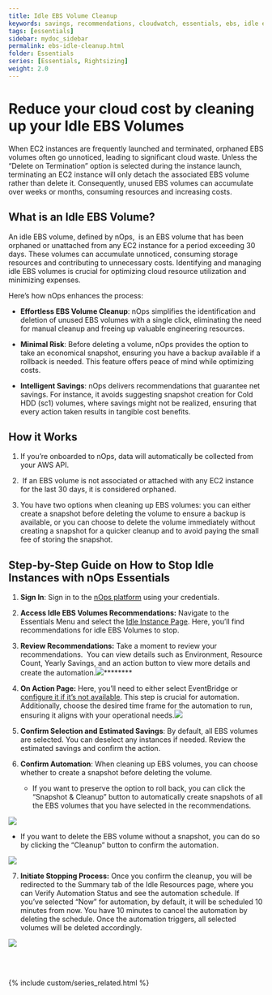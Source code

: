 ```yaml
---
title: Idle EBS Volume Cleanup
keywords: savings, recommendations, cloudwatch, essentials, ebs, idle ebs, waste cleanup, cleanups
tags: [essentials]
sidebar: mydoc_sidebar
permalink: ebs-idle-cleanup.html
folder: Essentials
series: [Essentials, Rightsizing]
weight: 2.0
---
```



# Reduce your cloud cost by cleaning up your Idle EBS Volumes<a id="reduce-your-cost-by-cleaning-your-idle-ebs-volumes"></a>

When EC2 instances are frequently launched and terminated, orphaned EBS volumes often go unnoticed, leading to significant cloud waste. Unless the “Delete on Termination” option is selected during the instance launch, terminating an EC2 instance will only detach the associated EBS volume rather than delete it. Consequently, unused EBS volumes can accumulate over weeks or months, consuming resources and increasing costs.

## What is an Idle EBS Volume? ##

An idle EBS volume, defined by nOps,  is an EBS volume that has been orphaned or unattached from any EC2 instance for a period exceeding 30 days. These volumes can accumulate unnoticed, consuming storage resources and contributing to unnecessary costs. Identifying and managing idle EBS volumes is crucial for optimizing cloud resource utilization and minimizing expenses.

Here’s how nOps enhances the process:

- **Effortless EBS Volume Cleanup**: nOps simplifies the identification and deletion of unused EBS volumes with a single click, eliminating the need for manual cleanup and freeing up valuable engineering resources.

- **Minimal Risk**: Before deleting a volume, nOps provides the option to take an economical snapshot, ensuring you have a backup available if a rollback is needed. This feature offers peace of mind while optimizing costs.

- **Intelligent Savings**: nOps delivers recommendations that guarantee net savings. For instance, it avoids suggesting snapshot creation for Cold HDD (sc1) volumes, where savings might not be realized, ensuring that every action taken results in tangible cost benefits.


## How it Works<a id="how-it-works"></a> ##

1. If you’re onboarded to nOps, data will automatically be collected from your AWS API.

2.  If an EBS volume is not associated or attached with any EC2 instance for the last 30 days, it is considered orphaned.

3. You have two options when cleaning up EBS volumes: you can either create a snapshot before deleting the volume to ensure a backup is available, or you can choose to delete the volume immediately without creating a snapshot for a quicker cleanup and to avoid paying the small fee of storing the snapshot.

## Step-by-Step Guide on How to Stop Idle Instances with nOps Essentials ##

1. **Sign In**: Sign in to the [nOps platform](https://app.nops.io/accounts/signin?next=/landing/) using your credentials.

2. **Access Idle EBS Volumes Recommendations:** Navigate to the Essentials Menu and select the [Idle Instance Page](https://app.nops.io/v3/essentials/idle-resources/). Here, you’ll find recommendations for idle EBS Volumes to stop.

3. **Review Recommendations:** Take a moment to review your recommendations.  You can view details such as Environment, Resource Count, Yearly Savings, and an action button to view more details and create the automation.![](https://lh7-us.googleusercontent.com/-GPabPErBDbjAxu4_HUlmAPXJAoaqpwZBqqPPVF-U_deyOGQ64q2ab5JUY1yePw2zW-eLEaqSNMNWo52f-LKLqqvjaVPNCxBROJkjDUxJiYPSdwhEwJSGNu74EL13FLb5k6-nVR3QAJGtgi4ZEB94VA)********

4. **On Action Page:** Here, you’ll need to either select EventBridge or [configure it if it’s not available](https://help.nops.io/essentials-stack.html). This step is crucial for automation. Additionally, choose the desired time frame for the automation to run, ensuring it aligns with your operational needs.![](https://lh7-us.googleusercontent.com/8iOqSpzcxxMezAyTPnznNBX6K8O4eJIowJOqwOJ5KTBdHxk1eVHePUYw2IzLvjjLnYG_au-IontfaDPu0QaYn32rgRqLh19a9W6X-ii2wuTuuI4YXiMqXqn1XFuFcEIlPdCK16Ky2j6tbQm-cJSQNFE)

5) **Confirm Selection and Estimated Savings**: By default, all EBS volumes are selected. You can deselect any instances if needed. Review the estimated savings and confirm the action.

6. **Confirm Automation**: When cleaning up EBS volumes, you can choose whether to create a snapshot before deleting the volume. 

   - If you want to preserve the option to roll back, you can click the “Snapshot & Cleanup” button to automatically create snapshots of all the EBS volumes that you have selected in the recommendations. 

![](https://lh7-us.googleusercontent.com/ezYZDUNWWSTEkFi2UboopDrhWboFNcwnQksOSP7JIi8A-WRUujE0nJvpCLtJymS2lvla0-8kfaRxtBBPzKwB_HAJzHbapDw8YNl4MEoPyJMdLedXAjGp00bDuBbSSjSH3QndI0xb7KCIQ8iExU-oluM)

- If you want to delete the EBS volume without a snapshot, you can do so by clicking the “Cleanup” button to confirm the automation.

![](https://lh7-us.googleusercontent.com/Y80x0xG46l5yMc8RxQbXSU9ncO8BTzzwH9nTutJ_vOx_AmdDACTj9nQtYIIKG_XMJRGAWDwE9oKv8tALJDoE-5Qpe0T4OWhhIaEXXVmw_-_SVcGHy6zxjK0LM8F3s12Jgh2fsd96-OcliWPkDPPigVg)

7. **Initiate Stopping Process:** Once you confirm the cleanup, you will be redirected to the Summary tab of the Idle Resources page, where you can Verify Automation Status and see the automation schedule. If you’ve selected “Now” for automation, by default, it will be scheduled 10 minutes from now. You have 10 minutes to cancel the automation by deleting the schedule. Once the automation triggers, all selected volumes will be deleted accordingly.

![](https://lh7-us.googleusercontent.com/aQJ9tw3y_bkY9stOFx7e7iclVy5W7CFDu6jOUQuGqaT6rxsSD5NbQXksiWRjVklFMtMNjCcKxHtzAQwCcFE1e837HyemYgCUrIy6h7va8faZuPu3FFUU8S9OeRN_eoa3NRIWdxiBkbauoSwlnhT3V24)



<br/><br/>

{% include custom/series_related.html %}